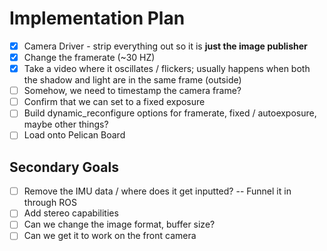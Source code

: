 # Implementation Plan

* [x] Camera Driver - strip everything out so it is **just the image publisher**
* [x] Change the framerate (~30 HZ) 
* [x] Take a video where it oscillates / flickers; usually happens when both the shadow and light are in the same frame (outside)
* [ ] Somehow, we need to timestamp the camera frame?
* [ ] Confirm that we can set to a fixed exposure
* [ ] Build dynamic_reconfigure options for framerate, fixed / autoexposure, maybe other things?
* [ ] Load onto Pelican Board

## Secondary Goals

* [ ] Remove the IMU data / where does it get inputted? -- Funnel it in through ROS
* [ ] Add stereo capabilities
* [ ] Can we change the image format, buffer size?
* [ ] Can we get it to work on the front camera
